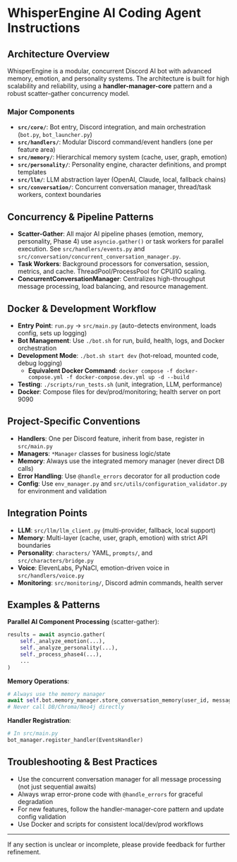 # WhisperEngine AI Coding Agent Instructions

## Architecture Overview

WhisperEngine is a modular, concurrent Discord AI bot with advanced memory, emotion, and personality systems. The architecture is built for high scalability and reliability, using a **handler-manager-core** pattern and a robust scatter-gather concurrency model.

### Major Components
- **`src/core/`**: Bot entry, Discord integration, and main orchestration (`bot.py`, `bot_launcher.py`)
- **`src/handlers/`**: Modular Discord command/event handlers (one per feature area)
- **`src/memory/`**: Hierarchical memory system (cache, user, graph, emotion)
- **`src/personality/`**: Personality engine, character definitions, and prompt templates
- **`src/llm/`**: LLM abstraction layer (OpenAI, Claude, local, fallback chains)
- **`src/conversation/`**: Concurrent conversation manager, thread/task workers, context boundaries

## Concurrency & Pipeline Patterns

- **Scatter-Gather**: All major AI pipeline phases (emotion, memory, personality, Phase 4) use `asyncio.gather()` or task workers for parallel execution. See `src/handlers/events.py` and `src/conversation/concurrent_conversation_manager.py`.
- **Task Workers**: Background processors for conversation, session, metrics, and cache. ThreadPool/ProcessPool for CPU/IO scaling.
- **ConcurrentConversationManager**: Centralizes high-throughput message processing, load balancing, and resource management.

## Docker & Development Workflow

- **Entry Point**: `run.py` → `src/main.py` (auto-detects environment, loads config, sets up logging)
- **Bot Management**: Use `./bot.sh` for run, build, health, logs, and Docker orchestration
- **Development Mode**: `./bot.sh start dev` (hot-reload, mounted code, debug logging)
  - **Equivalent Docker Command**: `docker compose -f docker-compose.yml -f docker-compose.dev.yml up -d --build`
- **Testing**: `./scripts/run_tests.sh` (unit, integration, LLM, performance)
- **Docker**: Compose files for dev/prod/monitoring; health server on port 9090

## Project-Specific Conventions

- **Handlers**: One per Discord feature, inherit from base, register in `src/main.py`
- **Managers**: `*Manager` classes for business logic/state
- **Memory**: Always use the integrated memory manager (never direct DB calls)
- **Error Handling**: Use `@handle_errors` decorator for all production code
- **Config**: Use `env_manager.py` and `src/utils/configuration_validator.py` for environment and validation

## Integration Points

- **LLM**: `src/llm/llm_client.py` (multi-provider, fallback, local support)
- **Memory**: Multi-layer (cache, user, graph, emotion) with strict API boundaries
- **Personality**: `characters/` YAML, `prompts/`, and `src/characters/bridge.py`
- **Voice**: ElevenLabs, PyNaCl, emotion-driven voice in `src/handlers/voice.py`
- **Monitoring**: `src/monitoring/`, Discord admin commands, health server

## Examples & Patterns

**Parallel AI Component Processing** (scatter-gather):
```python
results = await asyncio.gather(
    self._analyze_emotion(...),
    self._analyze_personality(...),
    self._process_phase4(...),
    ...
)
```

**Memory Operations**:
```python
# Always use the memory manager
await self.bot.memory_manager.store_conversation_memory(user_id, message_data)
# Never call DB/Chroma/Neo4j directly
```

**Handler Registration**:
```python
# In src/main.py
bot_manager.register_handler(EventsHandler)
```

## Troubleshooting & Best Practices

- Use the concurrent conversation manager for all message processing (not just sequential awaits)
- Always wrap error-prone code with `@handle_errors` for graceful degradation
- For new features, follow the handler-manager-core pattern and update config validation
- Use Docker and scripts for consistent local/dev/prod workflows

---
If any section is unclear or incomplete, please provide feedback for further refinement.
